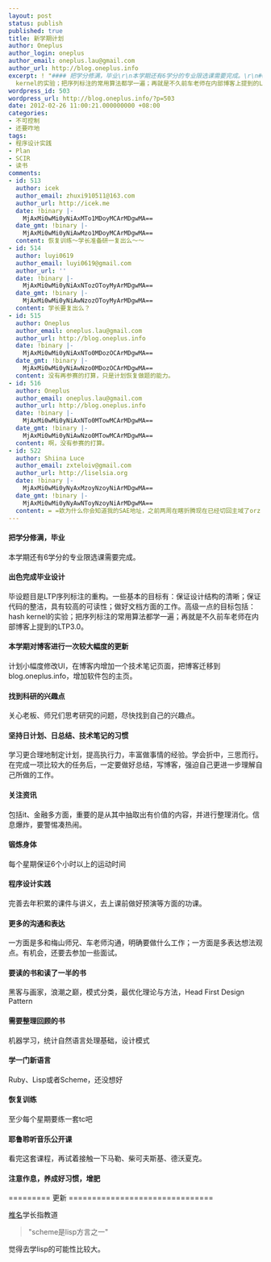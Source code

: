 ```yaml
---
layout: post
status: publish
published: true
title: 新学期计划
author: Oneplus
author_login: oneplus
author_email: oneplus.lau@gmail.com
author_url: http://blog.oneplus.info
excerpt: ! "#### 把学分修满，毕业\r\n本学期还有6学分的专业限选课需要完成。\r\n#### 出色完成毕业设计\r\n毕设题目是LTP序列标注的重构。一些基本的目标有：保证设计结构的清晰；保证代码的整洁，具有较高的可读性；做好文档方面的工作。高级一点的目标包括：hash
  kernel的实验；把序列标注的常用算法都学一遍；再就是不久前车老师在内部博客上提到的LTP3.0。\r\n"
wordpress_id: 503
wordpress_url: http://blog.oneplus.info/?p=503
date: 2012-02-26 11:00:21.000000000 +08:00
categories:
- 不可控制
- 还要咋地
tags:
- 程序设计实践
- Plan
- SCIR
- 读书
comments:
- id: 513
  author: icek
  author_email: zhuxi910511@163.com
  author_url: http://icek.me
  date: !binary |-
    MjAxMi0wMi0yNiAxMTo1MDoyMCArMDgwMA==
  date_gmt: !binary |-
    MjAxMi0wMi0yNiAwMzo1MDoyMCArMDgwMA==
  content: 恢复训练～学长准备研一复出么～～
- id: 514
  author: luyi0619
  author_email: luyi0619@gmail.com
  author_url: ''
  date: !binary |-
    MjAxMi0wMi0yNiAxNTozOToyMyArMDgwMA==
  date_gmt: !binary |-
    MjAxMi0wMi0yNiAwNzozOToyMyArMDgwMA==
  content: 学长要复出么？
- id: 515
  author: Oneplus
  author_email: oneplus.lau@gmail.com
  author_url: http://blog.oneplus.info
  date: !binary |-
    MjAxMi0wMi0yNiAxNTo0MDozOCArMDgwMA==
  date_gmt: !binary |-
    MjAxMi0wMi0yNiAwNzo0MDozOCArMDgwMA==
  content: 没有再参赛的打算，只是计划恢复做题的能力。
- id: 516
  author: Oneplus
  author_email: oneplus.lau@gmail.com
  author_url: http://blog.oneplus.info
  date: !binary |-
    MjAxMi0wMi0yNiAxNTo0MTowMCArMDgwMA==
  date_gmt: !binary |-
    MjAxMi0wMi0yNiAwNzo0MTowMCArMDgwMA==
  content: 啊，没有参赛的打算。
- id: 522
  author: Shiina Luce
  author_email: zxteloiv@gmail.com
  author_url: http://liselsia.org
  date: !binary |-
    MjAxMi0wMi0yNyAxMzoyNzoyNiArMDgwMA==
  date_gmt: !binary |-
    MjAxMi0wMi0yNyAwNToyNzoyNiArMDgwMA==
  content: = =欸为什么你会知道我的SAE地址，之前两周在瞎折腾现在已经切回主域了orz
---
```

#### 把学分修满，毕业
本学期还有6学分的专业限选课需要完成。

#### 出色完成毕业设计
毕设题目是LTP序列标注的重构。一些基本的目标有：保证设计结构的清晰；保证代码的整洁，具有较高的可读性；做好文档方面的工作。高级一点的目标包括：hash kernel的实验；把序列标注的常用算法都学一遍；再就是不久前车老师在内部博客上提到的LTP3.0。

#### 本学期对博客进行一次较大幅度的更新
计划小幅度修改UI，在博客内增加一个技术笔记页面，把博客迁移到blog.oneplus.info，增加软件包的主页。

#### 找到科研的兴趣点
关心老板、师兄们思考研究的问题，尽快找到自己的兴趣点。

#### 坚持日计划、日总结、技术笔记的习惯
学习更合理地制定计划，提高执行力，丰富做事情的经验。学会折中，三思而行。在完成一项比较大的任务后，一定要做好总结，写博客，强迫自己更进一步理解自己所做的工作。

#### 关注资讯
包括it、金融多方面，重要的是从其中抽取出有价值的内容，并进行整理消化。信息爆炸，要警惕凑热闹。

#### 锻炼身体
每个星期保证6个小时以上的运动时间

#### 程序设计实践
完善去年积累的课件与讲义，去上课前做好预演等方面的功课。

#### 更多的沟通和表达
一方面是多和梅山师兄、车老师沟通，明确要做什么工作；一方面是多表达想法观点。有机会，还要去参加一些面试。

#### 要读的书和读了一半的书
黑客与画家，浪潮之巅，模式分类，最优化理论与方法，Head First Design Pattern

#### 需要整理回顾的书
机器学习，统计自然语言处理基础，设计模式

#### 学一门新语言
Ruby、Lisp或者Scheme，还没想好

#### 恢复训练
至少每个星期要练一套tc吧

#### 耶鲁聆听音乐公开课
看完这套课程，再试着接触一下马勒、柴可夫斯基、德沃夏克。

#### 注意作息，养成好习惯，增肥

<div>========= 更新 ===============================</div>

<a href="http://liselsia.sinaapp.com/">椎名</a>学长指教道

> "scheme是lisp方言之一"

觉得去学lisp的可能性比较大。

